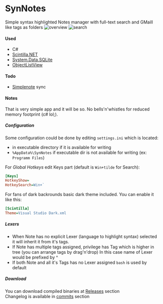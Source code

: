 # SynNotes
Simple syntax highlighted Notes manager with full-text search and GMaill like tags as folders
![overview](http://habrastorage.org/files/34c/10f/8da/34c10f8da396435882ea93d20c77364b.png)
![search](http://habrastorage.org/files/562/b9a/c7c/562b9ac7cb764f89a34ecd63fc65719a.png)

#### Used
 - C#
 - [Scintilla.NET](http://scintillanet.codeplex.com/)
 - [System.Data.SQLite](http://system.data.sqlite.org/index.html/doc/trunk/www/index.wiki)
 - [ObjectListView](http://objectlistview.sourceforge.net/cs/index.html)
 
#### Todo
 - [Simplenote](http://simple-note.appspot.com/) sync
 
#### Notes
That is very simple app and it will be so. No bells'n'whistles for reduced memory footprint (c# lol;). 

##### Configuration
Some configuration could be done by editing `settings.ini` which is located:
 - in executable directory if it is available for writing
 - `%AppData%\SynNotes` if executable dir is not available for writing (ex: `Programm Files`)

For *Global Hotkeys* edit Keys part (default is `Win+tilde` for Search):
```ini
[Keys]
HotkeyShow=
HotkeySearch=Win+`
```

For fans of dark backrounds basic dark theme included. You can enable it like this:
```ini
[Scintilla]
Theme=Visual Studio Dark.xml
```

##### Lexers
 - When Note has no explicit Lexer (language to highlight syntax) selected it will inherit it from it's tags. 
 - If Note has multiple tags assigned, privilege has Tag which is higher in tree (you can arrange tags by drag'n'drop) In this case name of Lexer would be prefixed by ^
 - If both Note and all it's Tags has no Lexer assigned `bash` is used by default

##### Download
You can download compiled binaries at [Releases](https://github.com/sepich/SynNotes/releases) section  
Changelog is available in [commits](https://github.com/sepich/SynNotes/commits/master) section
